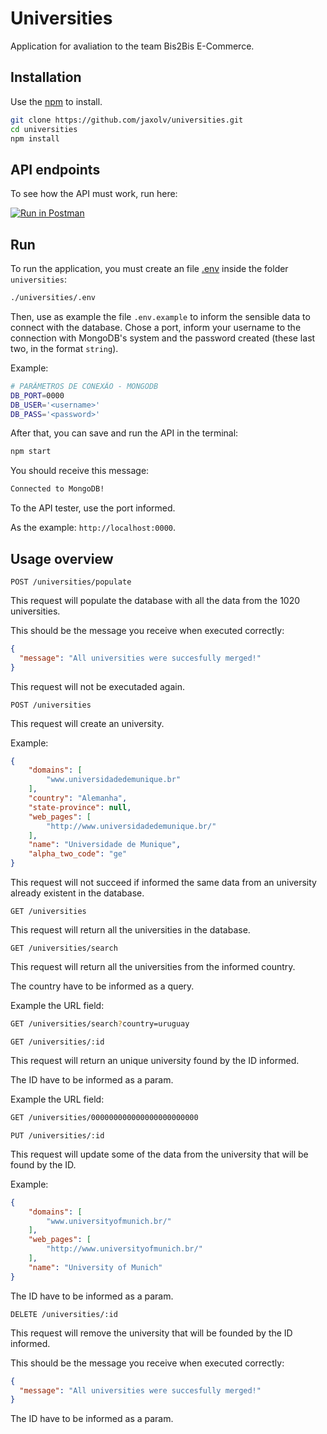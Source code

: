 # Universities

Application for avaliation to the team Bis2Bis E-Commerce.


## Installation

Use the [npm](https://www.npmjs.com/) to install.

```bash
git clone https://github.com/jaxolv/universities.git
cd universities
npm install
```

## API endpoints

To see how the API must work, run here:

[![Run in Postman](https://run.pstmn.io/button.svg)](https://app.getpostman.com/run-collection/23352447-4f1a1cc6-214b-4493-bfac-cd558af271c2?action=collection%2Ffork&collection-url=entityId%3D23352447-4f1a1cc6-214b-4493-bfac-cd558af271c2%26entityType%3Dcollection%26workspaceId%3Dd8639506-d2bf-4cd4-8206-57d775d5182a)


## Run

To run the application, you must create an file [.env](https://www.npmjs.com/package/dotenv) inside the folder `universities`:

```bash
./universities/.env
```

Then, use as example the file ```.env.example``` to inform the sensible data to connect with the database. Chose a port, inform your username to the connection with MongoDB's system and the password created (these last two, in the format `string`).

Example:
```bash
# PARÂMETROS DE CONEXÃO - MONGODB
DB_PORT=0000
DB_USER='<username>'
DB_PASS='<password>'
```

After that, you can save and run the API in the terminal:

```bash
npm start
```

You should receive this message:
```bash
Connected to MongoDB!
```

To the API tester, use the port informed.

As the example: `http://localhost:0000`.

## Usage overview

`POST /universities/populate`

This request will populate the database with all the data from the 1020 universities.

This should be the message you receive when executed correctly:
```json
{
  "message": "All universities were succesfully merged!"
}
```

This request will not be executaded again.

`POST /universities`

This request will create an university.

Example:
```json
{
    "domains": [
        "www.universidadedemunique.br"
    ],
    "country": "Alemanha",
    "state-province": null,
    "web_pages": [
        "http://www.universidadedemunique.br/"
    ],
    "name": "Universidade de Munique",
    "alpha_two_code": "ge"
}
```

This request will not succeed if informed the same data from an university already existent in the database.


`GET /universities`

This request will return all the universities in the database.

`GET /universities/search`

This request will return all the universities from the informed country.

The country have to be informed as a query.

Example the URL field:
```bash
GET /universities/search?country=uruguay
```

`GET /universities/:id`

This request will return an unique university found by the ID informed.

The ID have to be informed as a param.

Example the URL field:
```bash
GET /universities/000000000000000000000000
```


`PUT /universities/:id`

This request will update some of the data from the university that will be found by the ID.

Example:
```json
{
    "domains": [
        "www.universityofmunich.br/"
    ],
    "web_pages": [
        "http://www.universityofmunich.br/"
    ],
    "name": "University of Munich"
}
```

The ID have to be informed as a param.

`DELETE /universities/:id`

This request will remove the university that will be founded by the ID informed.

This should be the message you receive when executed correctly:
```json
{
  "message": "All universities were succesfully merged!"
}
```

The ID have to be informed as a param.
